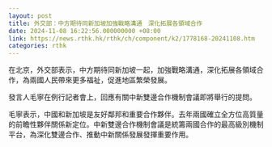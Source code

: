 ```yaml
---
layout: post
title: 外交部：中方期待同新加坡加強戰略溝通　深化拓展各領域合作
date: 2024-11-08 16:22:56.000000000 +08:00
link: https://news.rthk.hk/rthk/ch/component/k2/1778168-20241108.htm
categories: rthk
---
```


在北京，外交部表示，中方期待同新加坡一起，加強戰略溝通，深化拓展各領域合作，為兩國人民帶來更多福祉，促進地區繁榮發展。

發言人毛寧在例行記者會上，回應有關中新雙邊合作機制會議即將舉行的提問。

毛寧表示，中國和新加坡是友好鄰邦和重要合作夥伴。去年兩國確立全方位高質量的前瞻性夥伴關係新定位。中新雙邊合作機制會議是統籌兩國合作的最高級別機制平台，為深化雙邊合作、推動中新關係發展發揮重要作用。

